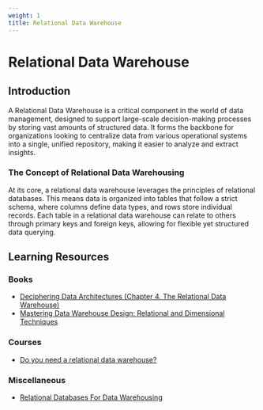 ```yaml
---
weight: 1
title: Relational Data Warehouse
---
```


# Relational Data Warehouse

## Introduction

A Relational Data Warehouse is a critical component in the world of data management, designed to support large-scale decision-making processes by storing vast amounts of structured data. It forms the backbone for organizations looking to centralize data from various operational systems into a single, unified repository, making it easier to analyze and extract insights.

### The Concept of Relational Data Warehousing
At its core, a relational data warehouse leverages the principles of relational databases. This means data is organized into tables that follow a strict schema, where columns define data types, and rows store individual records. Each table in a relational data warehouse can relate to others through primary keys and foreign keys, allowing for flexible yet structured data querying.


## Learning Resources

### Books
- [Deciphering Data Architectures (Chapter 4. The Relational Data Warehouse)](https://www.oreilly.com/library/view/deciphering-data-architectures/9781098150754/)
- [Mastering Data Warehouse Design: Relational and Dimensional Techniques](https://www.amazon.co.uk/Mastering-Data-Warehouse-Design-Dimensional/dp/0471324213)


### Courses
- [Do you need a relational data warehouse?](https://www.youtube.com/watch?v=c_M0iJ6jmSA)


### Miscellaneous
- [Relational Databases For Data Warehousing](https://www.supplychainmarket.com/doc/relational-databases-for-data-warehousing-0001)

